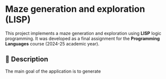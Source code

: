 # Maze generation and exploration (LISP)

This project implements a maze generation and exploration using **LISP** logic programming. It was developed as a final assignment for the **Programming Languages** course (2024-25 academic year).

## 📖 Description

The main goal of the application is to generate 
